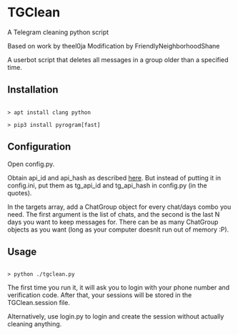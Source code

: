 # TGClean
A Telegram cleaning python script

Based on work by theel0ja
Modification by FriendlyNeighborhoodShane

A userbot script that deletes all messages in a group older than a specified time.

## Installation

```

> apt install clang python

> pip3 install pyrogram[fast]

```

## Configuration

Open config.py.

Obtain api_id and api_hash as described [here](https://docs.pyrogram.org/). But instead of putting it in config.ini, put them as tg_api_id and tg_api_hash in config.py (in the quotes).

In the targets array, add a ChatGroup object for every chat/days combo you need. The first argument is the list of chats, and the second is the last N days you want to keep messages for. There can be as many ChatGroup objects as you want (long as your computer doesnlt run out of memory :P).

## Usage

```

> python ./tgclean.py

```

The first time you run it, it will ask you to login with your phone number and verification code. After that, your sessions will be stored in the TGClean.session file.

Alternatively, use login.py to login and create the session without actually cleaning anything.
